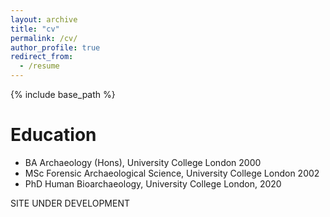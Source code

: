 ```yaml
---
layout: archive
title: "cv"
permalink: /cv/
author_profile: true
redirect_from:
  - /resume
---
```


{% include base_path %}

Education
======
* BA Archaeology (Hons), University College London 2000
* MSc Forensic Archaeological Science, University College London 2002
* PhD Human Bioarchaeology, University College London, 2020

SITE UNDER DEVELOPMENT
